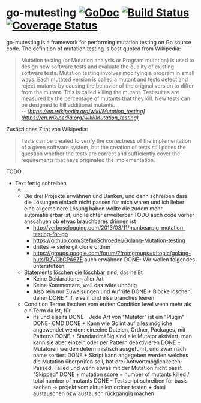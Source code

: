 # go-mutesting [![GoDoc](https://godoc.org/github.com/zimmski/go-mutesting?status.png)](https://godoc.org/github.com/zimmski/go-mutesting) [![Build Status](https://travis-ci.org/zimmski/go-mutesting.svg?branch=master)](https://travis-ci.org/zimmski/go-mutesting) [![Coverage Status](https://coveralls.io/repos/zimmski/go-mutesting/badge.png?branch=master)](https://coveralls.io/r/zimmski/go-mutesting?branch=master)

go-mutesting is a framework for performing mutation testing on Go source code. The definition of mutation testing is best quoted from Wikipedia:

> Mutation testing (or Mutation analysis or Program mutation) is used to design new software tests and evaluate the quality of existing software tests. Mutation testing involves modifying a program in small ways. Each mutated version is called a mutant and tests detect and reject mutants by causing the behavior of the original version to differ from the mutant. This is called killing the mutant. Test suites are measured by the percentage of mutants that they kill. New tests can be designed to kill additional mutants.
> <br/>-- <cite>[https://en.wikipedia.org/wiki/Mutation_testing](https://en.wikipedia.org/wiki/Mutation_testing)</cite>

Zusätzliches Zitat von Wikipedia:

> Tests can be created to verify the correctness of the implementation of a given software system, but the creation of tests still poses the question whether the tests are correct and sufficiently cover the requirements that have originated the implementation.


TODO

- Text fertig schreiben
	+ ...
	+ Die drei Projekte erwähnen und Danken, und dann schreiben dass die Lösungen einfach nicht passen für mich waren und ich lieber eine allgemeinere Lösung haben wollte die zudem mehr automatisierbar ist, und leichter erweiterbar TODO auch code vorher anscahuen ob etwas brauchbares drinnen ist
		* http://verboselogging.com/2013/03/11/manbearpig-mutation-testing-for-go
		* https://github.com/StefanSchroeder/Golang-Mutation-testing
		* drittes -> siehe git clone ordner
		* https://groups.google.com/forum/?fromgroups=#!topic/golang-nuts/R2VCbCPA6ZE auch erwähnen
DONE- Wir wollen folgendes unterstützen
	+ Statements löschen die löschbar sind, das heißt
		* Keine Deklarationen aller Art
		* Keine Kommentare, weil das wäre unnötig
		* Also rein nur Zuweisungen und Aufrüfe
DONE	+ Blöcke löschen, daher
DONE		* if, else if und else branches leeren
	+ Condition Terme löschen vom ersten Condition level wenn mehr als ein Term da ist, für
		* ifs und elseifs
DONE - Jede Art von "Mutator" ist ein "Plugin"
DONE- CMD
DONE	+ Kann wie Golint auf alles mögliche angewendet werden: einzelne Dateien, Ordner, Packages, mit Patterns
DONE	+ Standardmäßig sind alle Mutator aktiviert, man kann sie aber einzeln oder per Pattern deaktivieren
DONE	+ Mutatoren werden deterministisch ausgeführt, und zwar nach name sortiert
DONE	+ Skript kann angegeben werden welches die Mutation überprüfen soll, hat drei Antwortmöglichkeiten: Passed, Failed und wenn etwas mit der Mutation nicht passt "Skipped"
DONE	+ mutation score = number of mutants killed / total number of mutants
DONE - Testscript schreiben für basis sachen -> projekt vom aktuellen ordner testen + datei austauschen bzw austausch rückgängig machen
